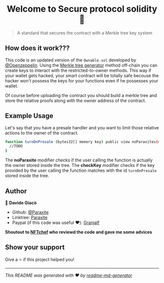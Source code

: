 <h1 align="center">Welcome to Secure protocol solidity 👋</h1>
<p>
</p>

> A standard that secures the contract with a Merkle tree key system

## How does it work???

This code is an updated version of the `Ownable.sol` developed by [@Openzeppelin](https://github.com/OpenZeppelin). Using the [Merkle tree generator](https://github.com/Paraxite/merkle-tree-generator) method off-chain you can create keys to interact with the restricted-to-owner methods.
This way if your wallet gets hacked, your smart contract will be totally safe becouse the hacker won't possess the keys for your functions even if he possesses your wallet.

Of course before uploading the contract you should build a merkle tree and store the relative proofs along with the owner address of the contract.

## Example Usage

Let's say that you have a presale handler and you want to limit those relative actions to the owner of the contract.

```sh
function turnOnPresale (bytes32[] memory key) public view noParaxites(msg.sender) checkKey("turnOnPresale", key){
  //TODO
}
```

The **noParaxite** modifier checks if the user calling the function is actually the owner stored inside the tree.
The **checkKey** modifier checks if the key provided by the user calling the function matches with the id `turnOnPresale` stored inside the tree.


## Author

👤 **Davide Giacò**

* Github: [@Paraxite](https://github.com/Paraxite)
* Linktree: [Paraxite](https://linktr.ee/paraxite)
* Paypal (if this code was useful ❤️): [Granjalf](https://paypal.me/granjalf)

__Shoutout to [NFTchef](https://github.com/nftchef) who reviewd the code and gave me some advices__

## Show your support

Give a ⭐️ if this project helped you!

***
_This README was generated with ❤️ by [readme-md-generator](https://github.com/kefranabg/readme-md-generator)_
